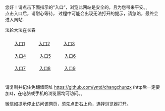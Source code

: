 您好！请点击下面指示的“入口”，浏览此网站是安全的，且为您带来平安。。 <br/>
点击入口后，请耐心等待， 过程中可能会出现无法打开的提示，请忽略，最终会进入网站. </br>

法轮大法在长春<br/>
<div style="padding:10px"><a style="margin:20px" target="_blank" href="https://d2g6boiiy6c0or.cloudfront.net/2Qpsp?zzclnknh" id="ccLink1" rel="nofollow">入口1</a> <a target="_blank" style="margin:20px" href="https://d1bff4q47m8qz4.cloudfront.net/2Qpsp?vjgvuc" id="ccLink2" rel="nofollow">入口2</a> <a style="margin:20px" target="_blank" href="https://d79g9w0e4azaa.cloudfront.net/2Qpsp?ysdwwcq" id="ccLink3" rel="nofollow">入口3</a></div>

<div style="padding:10px" ><a style="margin:20px" target="_blank" href="https://d2g6boiiy6c0or.cloudfront.net/2Qpsp?zzclnknh" id="ccLink4" rel="nofollow">入口4</a> <a style="margin:20px" href="https://d1bff4q47m8qz4.cloudfront.net/2Qpsp?vjgvuc" target="_blank" id="ccLink5" rel="nofollow">入口5</a> <a style="margin:20px" href="https://d79g9w0e4azaa.cloudfront.net/2Qpsp?ysdwwcq" target="_blank" id="ccLink6" rel="nofollow">入口6</a></div>

<div style="padding:10px"><a style="margin:20px" target="_blank" href="https://d2g6boiiy6c0or.cloudfront.net/2Qpsp?zzclnknh" id="ccLink7" rel="nofollow">入口7</a> <a style="margin:20px" href="https://d1bff4q47m8qz4.cloudfront.net/2Qpsp?vjgvuc" target="_blank" id="ccLink8" rel="nofollow">入口8</a> <a style="margin:20px" target="_blank" href="https://d79g9w0e4azaa.cloudfront.net/2Qpsp?ysdwwcq" id="ccLink9" rel="nofollow">入口9</a></div>

<br/>



请复制并记住免翻墙网址 https://github.com/yntd/changchunzx (http后一定要加s)，在电脑或手机的浏览器均可访问。。<br/>

微信如提示停止访问该网页，须先点击右上角，选择浏览器打开。
